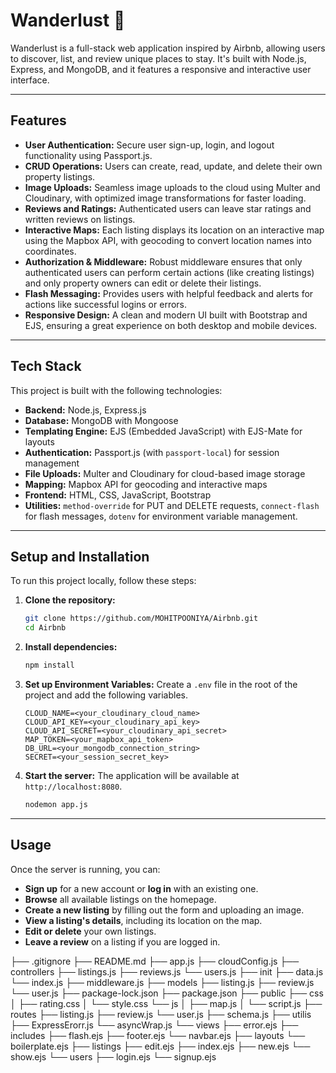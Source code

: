 # Wanderlust 🏨

Wanderlust is a full-stack web application inspired by Airbnb, allowing users to discover, list, and review unique places to stay. It's built with Node.js, Express, and MongoDB, and it features a responsive and interactive user interface.



---

## Features

- **User Authentication:** Secure user sign-up, login, and logout functionality using Passport.js.
- **CRUD Operations:** Users can create, read, update, and delete their own property listings.
- **Image Uploads:** Seamless image uploads to the cloud using Multer and Cloudinary, with optimized image transformations for faster loading.
- **Reviews and Ratings:** Authenticated users can leave star ratings and written reviews on listings.
- **Interactive Maps:** Each listing displays its location on an interactive map using the Mapbox API, with geocoding to convert location names into coordinates.
- **Authorization & Middleware:** Robust middleware ensures that only authenticated users can perform certain actions (like creating listings) and only property owners can edit or delete their listings.
- **Flash Messaging:** Provides users with helpful feedback and alerts for actions like successful logins or errors.
- **Responsive Design:** A clean and modern UI built with Bootstrap and EJS, ensuring a great experience on both desktop and mobile devices.

---

## Tech Stack

This project is built with the following technologies:

- **Backend:** Node.js, Express.js
- **Database:** MongoDB with Mongoose
- **Templating Engine:** EJS (Embedded JavaScript) with EJS-Mate for layouts
- **Authentication:** Passport.js (with `passport-local`) for session management
- **File Uploads:** Multer and Cloudinary for cloud-based image storage
- **Mapping:** Mapbox API for geocoding and interactive maps
- **Frontend:** HTML, CSS, JavaScript, Bootstrap
- **Utilities:** `method-override` for PUT and DELETE requests, `connect-flash` for flash messages, `dotenv` for environment variable management.

---

## Setup and Installation

To run this project locally, follow these steps:

1.  **Clone the repository:**
    ```bash
    git clone https://github.com/MOHITPOONIYA/Airbnb.git
    cd Airbnb
    ```

2.  **Install dependencies:**
    ```bash
    npm install
    ```

3.  **Set up Environment Variables:**
    Create a `.env` file in the root of the project and add the following variables.
    ```env
    CLOUD_NAME=<your_cloudinary_cloud_name>
    CLOUD_API_KEY=<your_cloudinary_api_key>
    CLOUD_API_SECRET=<your_cloudinary_api_secret>
    MAP_TOKEN=<your_mapbox_api_token>
    DB_URL=<your_mongodb_connection_string>
    SECRET=<your_session_secret_key>
    ```

4.  **Start the server:**
    The application will be available at `http://localhost:8080`.
    ```bash
    nodemon app.js
    ```

---

## Usage

Once the server is running, you can:
- **Sign up** for a new account or **log in** with an existing one.
- **Browse** all available listings on the homepage.
- **Create a new listing** by filling out the form and uploading an image.
- **View a listing's details**, including its location on the map.
- **Edit or delete** your own listings.
- **Leave a review** on a listing if you are logged in.


├── .gitignore
├── README.md
├── app.js
├── cloudConfig.js
├── controllers
    ├── listings.js
    ├── reviews.js
    └── users.js
├── init
    ├── data.js
    └── index.js
├── middleware.js
├── models
    ├── listing.js
    ├── review.js
    └── user.js
├── package-lock.json
├── package.json
├── public
    ├── css
    │   ├── rating.css
    │   └── style.css
    └── js
    │   ├── map.js
    │   └── script.js
├── routes
    ├── listing.js
    ├── review.js
    └── user.js
├── schema.js
├── utilis
    ├── ExpressErorr.js
    └── asyncWrap.js
└── views
    ├── error.ejs
    ├── includes
        ├── flash.ejs
        ├── footer.ejs
        └── navbar.ejs
    ├── layouts
        └── boilerplate.ejs
    ├── listings
        ├── edit.ejs
        ├── index.ejs
        ├── new.ejs
        └── show.ejs
    └── users
        ├── login.ejs
        └── signup.ejs
